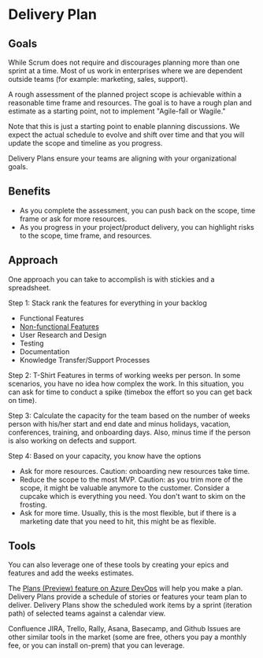 # Delivery Plan

## Goals

While Scrum does not require and discourages planning more than one sprint at a time. Most of us work in enterprises where we are dependent outside teams (for example: marketing, sales, support).

A rough assessment of the planned project scope is achievable within a reasonable time frame and resources. The goal is to have a rough plan and estimate as a starting point, not to implement "Agile-fall or Wagile."

Note that this is just a starting point to enable planning discussions. We expect the actual schedule to evolve and shift over time and that you will update the scope and timeline as you progress.

Delivery Plans ensure your teams are aligning with your organizational goals.

## Benefits

- As you complete the assessment, you can push back on the scope, time frame or ask for more resources.
- As you progress in your project/product delivery, you can highlight risks to the scope, time frame, and resources.

## Approach

One approach you can take to accomplish is with stickies and a spreadsheet.

Step 1: Stack rank the features for everything in your backlog

- Functional Features
- [Non-functional Features](/Continuous-Planning/Design-Reviews/Design-Patterns/Non-Functional-Requirements-Capture-Guide.md)
- User Research and Design
- Testing
- Documentation
- Knowledge Transfer/Support Processes

Step 2: T-Shirt Features in terms of working weeks per person. In some scenarios, you have no idea how complex the work. In this situation, you can ask for time to conduct a spike (timebox the effort so you can get back on time).

Step 3: Calculate the capacity for the team based on the number of weeks person with his/her start and end date and minus holidays, vacation, conferences, training, and onboarding days. Also, minus time if the person is also working on defects and support.

Step 4: Based on your capacity, you know have the options

- Ask for more resources. Caution: onboarding new resources take time.
- Reduce the scope to the most MVP.  Caution: as you trim more of the scope, it might be valuable anymore to the customer. Consider a cupcake which is everything you need. You don't want to skim on the frosting.
- Ask for more time. Usually, this is the most flexible, but if there is a marketing date that you need to hit, this might be as flexible.

## Tools

You can also leverage one of these tools by creating your epics and features and add the weeks estimates.

The [Plans (Preview) feature on Azure DevOps](https://docs.microsoft.com/en-us/azure/devops/project/navigation/preview-features?view=azure-devops) will help you make a plan. Delivery Plans provide a schedule of stories or features your team plan to deliver. Delivery Plans show the scheduled work items by a sprint (iteration path) of selected teams against a calendar view.

Confluence JIRA, Trello, Rally, Asana, Basecamp, and Github Issues are other similar tools in the market (some are free, others you pay a monthly fee, or you can install on-prem) that you can leverage.
